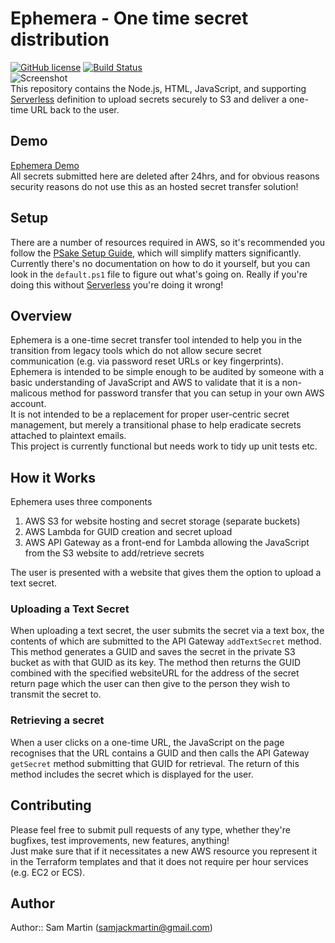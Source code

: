 # Ephemera - One time secret distribution
 [![GitHub license](http://i.imgur.com/fkMVzNe.png)]() [![Build Status](https://ci.appveyor.com/api/projects/status/9cgvg2f1y0oolleg/branch/master?svg=true)](https://ci.appveyor.com/project/Sam-Martin/ephemera)  
 ![Screenshot](http://i.giphy.com/l41lHcOVaBJnKnbEs.gif)  
This repository contains the Node.js, HTML, JavaScript, and supporting [Serverless](https://github.com/serverless/serverless) definition to upload secrets securely to S3 and deliver a one-time URL back to the user.
## Demo
[Ephemera Demo](http://ephemera.sammart.in/)  
All secrets submitted here are deleted after 24hrs, and for obvious reasons security reasons do not use this as an hosted secret transfer solution!
## Setup
There are a number of resources required in AWS, so it's recommended you follow the [PSake Setup Guide](https://github.com/Sam-Martin/Ephemera/wiki/PSake-&-Serverless-Setup-Guide), which will simplify matters significantly.  
Currently there's no documentation on how to do it yourself, but you can look in the `default.ps1` file to figure out what's going on. Really if you're doing this without [Serverless](https://github.com/serverless/serverless) you're doing it wrong!
## Overview  
Ephemera is a one-time secret transfer tool intended to help you in the transition from legacy tools which do not allow secure secret communication (e.g. via password reset URLs or key fingerprints).  
Ephemera is intended to be simple enough to be audited by someone with a basic understanding of JavaScript and AWS to validate that it is a non-malicous method for password transfer that you can setup in your own AWS account.  
It is not intended to be a replacement for proper user-centric secret management, but merely a transitional phase to help eradicate secrets attached to plaintext emails.  
This project is currently functional but needs work to tidy up unit tests etc.
## How it Works
Ephemera uses three components

1. AWS S3 for website hosting and secret storage (separate buckets)
2. AWS Lambda for GUID creation and secret upload
3. AWS API Gateway as a front-end for Lambda allowing the JavaScript from the S3 website to add/retrieve secrets

The user is presented with a website that gives them the option to upload a text secret. 
### Uploading a Text Secret
When uploading a text secret, the user submits the secret via a text box, the contents of which are submitted to the API Gateway `addTextSecret` method. This method generates a GUID and saves the secret in the private S3 bucket as with that GUID as its key. The method then returns the GUID combined with the specified websiteURL for the address of the secret return page which the user can then give to the person they wish to transmit the secret to.
### Retrieving a secret
When a user clicks on a one-time URL, the JavaScript on the page recognises that the URL contains a GUID and then calls the API Gateway `getSecret` method submitting that GUID for retrieval. The return of this method includes the secret which is displayed for the user.

## Contributing
Please feel free to submit pull requests of any type, whether they're bugfixes, test improvements, new features, anything!  
Just make sure that if it necessitates a new AWS resource you represent it in the Terraform templates and that it does not require per hour services (e.g. EC2 or ECS).
## Author
Author:: Sam Martin (<samjackmartin@gmail.com>)
